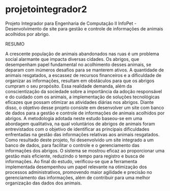 # projetointegrador2
Projeto Integrador para Engenharia de Computação II
InfoPet - Desenvolvimento de site para gestão e controle de informações de animais acolhidos por abrigo.


RESUMO

A crescente população de animais abandonados nas ruas é um problema social alarmante que impacta diversas cidades. Os abrigos, que desempenham papel fundamental no acolhimento desses animais, se deparam com inúmeros desafios para se manterem ativos. A quantidade de animais resgatados, a escassez de recursos financeiros e a dificuldade de organizar as informações, resultam em obstáculos para que os abrigos cumpram o seu propósito. Essa realidade demanda, além da conscientização da sociedade sobre a importância da adoção responsável e do cuidado com os animais, a implementação de soluções tecnológicas eficazes que possam otimizar as atividades diárias nos abrigos. Diante disso, o objetivo desse projeto consiste em desenvolver um site com banco de dados para a gestão e controle de informações de animais acolhidos por abrigos. A metodologia adotada neste estudo baseou-se em uma abordagem qualitativa, na qual voluntários de abrigos de animais foram entrevistados com o objetivo de identificar as principais dificuldades enfrentadas na gestão das informações relativas aos animais resgatados. Como resultado deste projeto, foi desenvolvido um site integrado a um banco de dados, para facilitar o controle e o gerenciamento das informações dos abrigos. O sistema se mostrou eficaz ao proporcionar uma gestão mais eficiente, reduzindo o tempo para registro e busca de informações. Ao final do estudo, verificou-se que a ferramenta implementada desempenhou um papel relevante na otimização dos processos administrativos, promovendo maior agilidade e precisão no gerenciamento das informações, além de contribuir para uma melhor organização das dados dos animais.
